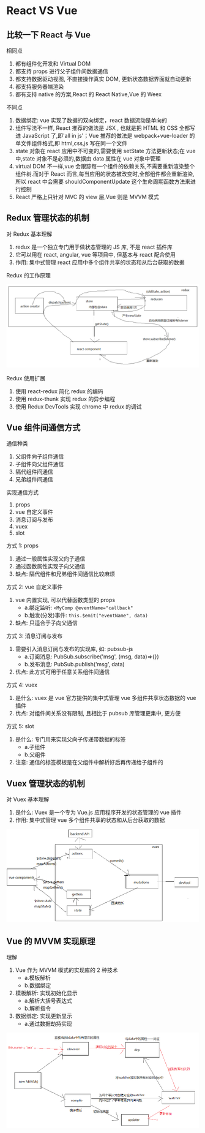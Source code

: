 # React VS Vue

## 比较一下 React 与 Vue

相同点

1. 都有组件化开发和 Virtual DOM
2. 都支持 props 进行父子组件间数据通信
3. 都支持数据驱动视图, 不直接操作真实 DOM, 更新状态数据界面就自动更新
4. 都支持服务器端渲染
5. 都有支持 native 的方案,React 的 React Native,Vue 的 Weex

不同点

1. 数据绑定: vue 实现了数据的双向绑定，react 数据流动是单向的
2. 组件写法不一样, React 推荐的做法是 JSX , 也就是把 HTML 和 CSS 全都写进 JavaScript 了,即'all in js'；Vue 推荐的做法是 webpack+vue-loader 的单文件组件格式,即 html,css,js 写在同一个文件
3. state 对象在 react 应用中不可变的,需要使用 setState 方法更新状态;在 vue 中,state 对象不是必须的,数据由 data 属性在 vue 对象中管理
4. virtual DOM 不一样,vue 会跟踪每一个组件的依赖关系,不需要重新渲染整个组件树.而对于 React 而言,每当应用的状态被改变时,全部组件都会重新渲染,所以 react 中会需要 shouldComponentUpdate 这个生命周期函数方法来进行控制
5. React 严格上只针对 MVC 的 view 层,Vue 则是 MVVM 模式

## Redux 管理状态的机制

对 Redux 基本理解

1. redux 是一个独立专门用于做状态管理的 JS 库, 不是 react 插件库
2. 它可以用在 react, angular, vue 等项目中, 但基本与 react 配合使用
3. 作用: 集中式管理 react 应用中多个组件共享的状态和从后台获取的数据

Redux 的工作原理

![redux1.png](./img/redux1.png)

Redux 使用扩展

1. 使用 react-redux 简化 redux 的编码
2. 使用 redux-thunk 实现 redux 的异步编程
3. 使用 Redux DevTools 实现 chrome 中 redux 的调试

## Vue 组件间通信方式

通信种类

1. 父组件向子组件通信
2. 子组件向父组件通信
3. 隔代组件间通信
4. 兄弟组件间通信

实现通信方式

1. props
2. vue 自定义事件
3. 消息订阅与发布
4. vuex
5. slot

方式 1: props

1. 通过一般属性实现父向子通信
2. 通过函数属性实现子向父通信
3. 缺点: 隔代组件和兄弟组件间通信比较麻烦

方式 2: vue 自定义事件

1. vue 内置实现, 可以代替函数类型的 props
   - a.绑定监听: `<MyComp @eventName="callback"`
   - b.触发(分发)事件: `this.$emit("eventName", data)`
2. 缺点: 只适合于子向父通信

方式 3: 消息订阅与发布

1. 需要引入消息订阅与发布的实现库, 如: pubsub-js
   - a.订阅消息: PubSub.subscribe('msg', (msg, data)=>{})
   - b.发布消息: PubSub.publish(‘msg’, data)
2. 优点: 此方式可用于任意关系组件间通信

方式 4: vuex

1. 是什么: vuex 是 vue 官方提供的集中式管理 vue 多组件共享状态数据的 vue 插件
2. 优点: 对组件间关系没有限制, 且相比于 pubsub 库管理更集中, 更方便

方式 5: slot

1. 是什么: 专门用来实现父向子传递带数据的标签
   - a.子组件
   - b.父组件
2. 注意: 通信的标签模板是在父组件中解析好后再传递给子组件的

## Vuex 管理状态的机制

对 Vuex 基本理解

1. 是什么: Vuex 是一个专为 Vue.js 应用程序开发的状态管理的 vue 插件
2. 作用: 集中式管理 vue 多个组件共享的状态和从后台获取的数据

![vuex1.png](./img/vuex1.png)

## Vue 的 MVVM 实现原理

理解

1. Vue 作为 MVVM 模式的实现库的 2 种技术
   - a.模板解析
   - b.数据绑定
2. 模板解析: 实现初始化显示
   - a.解析大括号表达式
   - b.解析指令
3. 数据绑定: 实现更新显示
   - a.通过数据劫持实现

![vue1.png](./img/vue1.png)
